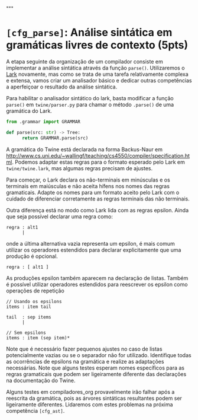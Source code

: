 """
# `[cfg_parse]`: Análise sintática em gramáticas livres de contexto (5pts)

A etapa seguinte da organização de um compilador consiste em implementar a análise sintática através da função `parse()`. Utilizaremos o [Lark](https://github.com/lark-parser/lark) novamente, mas como se trata de uma tarefa relativamente complexa e extensa, vamos criar um analisador básico e dedicar outras competências a aperfeiçoar o resultado da análise sintática.

Para habilitar o analisador sintático do lark, basta modificar a função `parse()` em `twine/parser.py` para chamar o método `.parse()` de uma gramática do Lark.

```python
from .grammar import GRAMMAR

def parse(src: str) -> Tree:
      return GRAMMAR.parse(src)
```

A gramática do Twine está declarada na forma Backus-Naur em http://www.cs.uni.edu/~wallingf/teaching/cs4550/compiler/specification.html. Podemos adaptar estas regras para o formato esperado pelo Lark em  `twine/twine.lark`, mas algumas regras precisam de ajustes. 

Para começar, o Lark declara os não-terminais em minúsculas e os terminais em maiúsculas e não aceita hífens nos nomes das regras gramaticais. Adapte os nomes para um formato aceito pelo Lark com o cuidado de diferenciar corretamente as regras terminais das não terminais.

Outra diferença está no modo como Lark lida com as regras epsilon. Ainda que seja possível declarar uma regra como:

```lark
regra : alt1
      |
```

onde a última alternativa vazia representa um epsilon, é mais comum utilizar os operadores estendidos para declarar explicitamente que uma produção é opcional.

```lark
regra : [ alt1 ]
```

As produções epsilon também aparecem na declaração de listas. Também é possível utilizar operadores estendidos para reescrever os epsilon como operações de repetição

```lark
// Usando os epsilons
items : item tail

tail  : sep items
      |

// Sem epsilons
items : item (sep item)*
```

Note que é necessário fazer pequenos ajustes no caso de listas potencialmente vazias ou se o separador não for utilizado. Identifique todas as ocorrências de epsilons na gramática e realize as adaptações necessárias. Note que alguns testes esperam nomes específicos para as regras gramaticais que podem ser ligeiramente diferente das declarações na documentação do Twine.

Alguns testes em compiladores_org provavelmente irão falhar após a reescrita da gramática, pois as árvores sintáticas resultantes podem ser ligeiramente diferentes. Lidaremos com estes problemas na próxima competência `[cfg_ast]`.
